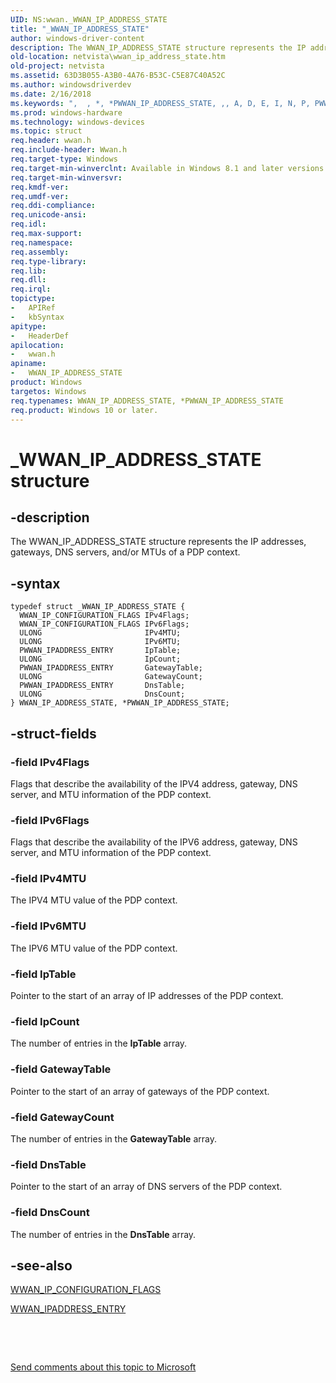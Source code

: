 ```yaml
---
UID: NS:wwan._WWAN_IP_ADDRESS_STATE
title: "_WWAN_IP_ADDRESS_STATE"
author: windows-driver-content
description: The WWAN_IP_ADDRESS_STATE structure represents the IP addresses, gateways, DNS servers, and/or MTUs of a PDP context.
old-location: netvista\wwan_ip_address_state.htm
old-project: netvista
ms.assetid: 63D3B055-A3B0-4A76-B53C-C5E87C40A52C
ms.author: windowsdriverdev
ms.date: 2/16/2018
ms.keywords: ",  , *, *PWWAN_IP_ADDRESS_STATE, ,, A, D, E, I, N, P, PWWAN_IP_ADDRESS_STATE, PWWAN_IP_ADDRESS_STATE structure pointer [Network Drivers Starting with Windows Vista], R, S, T, W, WWAN_IP_ADDRESS_STATE, WWAN_IP_ADDRESS_STATE structure [Network Drivers Starting with Windows Vista], _, _WWAN_IP_ADDRESS_STATE, netvista.wwan_ip_address_state, wwan/PWWAN_IP_ADDRESS_STATE, wwan/WWAN_IP_ADDRESS_STATE"
ms.prod: windows-hardware
ms.technology: windows-devices
ms.topic: struct
req.header: wwan.h
req.include-header: Wwan.h
req.target-type: Windows
req.target-min-winverclnt: Available in Windows 8.1 and later versions of Windows.
req.target-min-winversvr: 
req.kmdf-ver: 
req.umdf-ver: 
req.ddi-compliance: 
req.unicode-ansi: 
req.idl: 
req.max-support: 
req.namespace: 
req.assembly: 
req.type-library: 
req.lib: 
req.dll: 
req.irql: 
topictype:
-	APIRef
-	kbSyntax
apitype:
-	HeaderDef
apilocation:
-	wwan.h
apiname:
-	WWAN_IP_ADDRESS_STATE
product: Windows
targetos: Windows
req.typenames: WWAN_IP_ADDRESS_STATE, *PWWAN_IP_ADDRESS_STATE
req.product: Windows 10 or later.
---
```


# _WWAN_IP_ADDRESS_STATE structure


## -description


The WWAN_IP_ADDRESS_STATE structure represents the IP addresses, gateways, DNS servers, and/or MTUs of a PDP context.


## -syntax


````
typedef struct _WWAN_IP_ADDRESS_STATE {
  WWAN_IP_CONFIGURATION_FLAGS IPv4Flags;
  WWAN_IP_CONFIGURATION_FLAGS IPv6Flags;
  ULONG                       IPv4MTU;
  ULONG                       IPv6MTU;
  PWWAN_IPADDRESS_ENTRY       IpTable;
  ULONG                       IpCount;
  PWWAN_IPADDRESS_ENTRY       GatewayTable;
  ULONG                       GatewayCount;
  PWWAN_IPADDRESS_ENTRY       DnsTable;
  ULONG                       DnsCount;
} WWAN_IP_ADDRESS_STATE, *PWWAN_IP_ADDRESS_STATE;
````


## -struct-fields




### -field IPv4Flags

Flags that describe  the availability of the IPV4 address, gateway, DNS server, and MTU information of the PDP context.


### -field IPv6Flags

Flags that describe the availability of the IPV6 address, gateway, DNS server, and MTU information of the PDP context.


### -field IPv4MTU

The IPV4 MTU value of the PDP context.


### -field IPv6MTU

The IPV6 MTU value of the PDP context.


### -field IpTable

Pointer to the start of an array of IP addresses of the PDP context.


### -field IpCount

The number of entries in the <b>IpTable</b> array.


### -field GatewayTable

Pointer to the start of an array of gateways of the PDP context.


### -field GatewayCount

The number of entries in the <b>GatewayTable</b> array.


### -field DnsTable

Pointer to the start of an array of DNS servers of the PDP context.


### -field DnsCount

The number of entries in the <b>DnsTable</b> array.


## -see-also

<a href="..\wwan\ns-wwan-wwan_ip_configuration_flags.md">WWAN_IP_CONFIGURATION_FLAGS</a>



<a href="..\wwan\ns-wwan-_wwan_ipaddress_entry.md">WWAN_IPADDRESS_ENTRY</a>



 

 

<a href="mailto:wsddocfb@microsoft.com?subject=Documentation%20feedback [netvista\netvista]:%20WWAN_IP_ADDRESS_STATE structure%20 RELEASE:%20(2/16/2018)&amp;body=%0A%0APRIVACY STATEMENT%0A%0AWe use your feedback to improve the documentation. We don't use your email address for any other purpose, and we'll remove your email address from our system after the issue that you're reporting is fixed. While we're working to fix this issue, we might send you an email message to ask for more info. Later, we might also send you an email message to let you know that we've addressed your feedback.%0A%0AFor more info about Microsoft's privacy policy, see http://privacy.microsoft.com/en-us/default.aspx." title="Send comments about this topic to Microsoft">Send comments about this topic to Microsoft</a>


